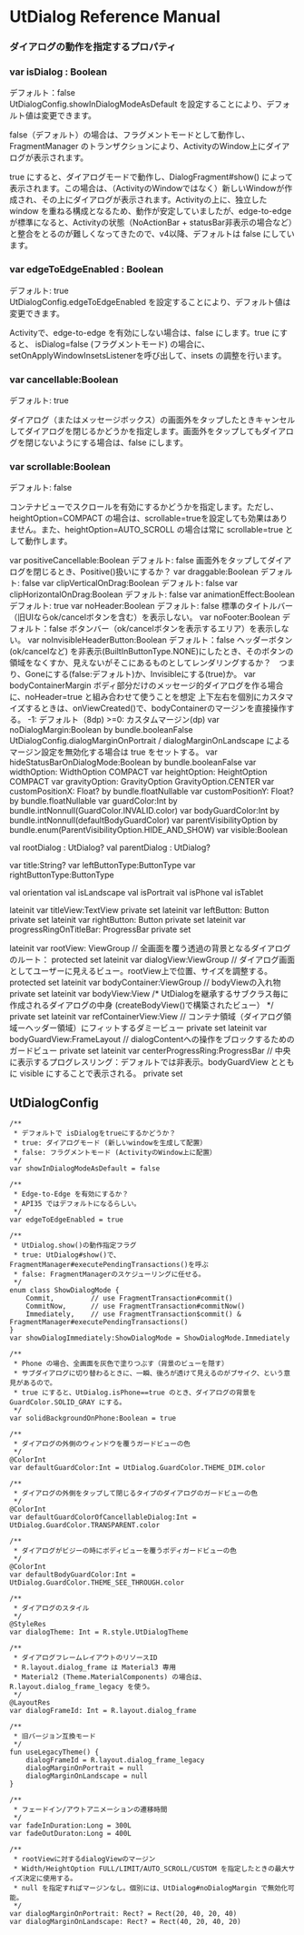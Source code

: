 # UtDialog Reference Manual

### ダイアログの動作を指定するプロパティ


### var isDialog : Boolean

デフォルト：false<br>
UtDialogConfig.showInDialogModeAsDefault を設定することにより、デフォルト値は変更できます。

false（デフォルト）の場合は、フラグメントモードとして動作し、FragmentManager のトランザクションにより、ActivityのWindow上にダイアログが表示されます。

true にすると、ダイアログモードで動作し、DialogFragment#show() によって表示されます。この場合は、（ActivityのWindowではなく）新しいWindowが作成され、その上にダイアログが表示されます。Activityの上に、独立したwindow を重ねる構成となるため、動作が安定していましたが、edge-to-edge が標準になると、Activityの状態（NoActionBar + statusBar非表示の場合など）と整合をとるのが難しくなってきたので、v4以降、デフォルトは false にしています。

### var edgeToEdgeEnabled : Boolean

デフォルト: true<br>
UtDialogConfig.edgeToEdgeEnabled を設定することにより、デフォルト値は変更できます。

Activityで、edge-to-edge を有効にしない場合は、false にします。true にすると、
isDialog=false (フラグメントモード) の場合に、setOnApplyWindowInsetsListenerを呼び出して、insets の調整を行います。

### var cancellable:Boolean

デフォルト: true<br>

ダイアログ（またはメッセージボックス）の画面外をタップしたときキャンセルしてダイアログを閉じるかどうかを指定します。画面外をタップしてもダイアログを閉じないようにする場合は、false にします。

### var scrollable:Boolean 

デフォルト: false<br>

コンテナビューでスクロールを有効にするかどうかを指定します。ただし、heightOption=COMPACT の場合は、scrollable=trueを設定しても効果はありません。また、heightOption=AUTO_SCROLL の場合は常に scrollable=true として動作します。

var positiveCancellable:Boolean
    デフォルト: false
    画面外をタップしてダイアログを閉じるとき、Positive()扱いにするか？
var draggable:Boolean
    デフォルト: false
var clipVerticalOnDrag:Boolean
    デフォルト: false
var clipHorizontalOnDrag:Boolean
    デフォルト: false
var animationEffect:Boolean
    デフォルト: true
var noHeader:Boolean
    デフォルト: false
    標準のタイトルバー（旧UIならok/cancelボタンを含む）を表示しない。
var noFooter:Boolean
    デフォルト：false
    ボタンバー（ok/cancelボタンを表示するエリア）を表示しない。
var noInvisibleHeaderButton:Boolean
    デフォルト：false
    ヘッダーボタン(ok/cancelなど) を非表示(BuiltInButtonType.NONE)にしたとき、そのボタンの領域をなくすか、見えないがそこにあるものとしてレンダリングするか？　つまり、Goneにする(false:デフォルト)か、Invisibleにする(true)か。
var bodyContainerMargin
     ボディ部分だけのメッセージ的ダイアログを作る場合に、noHeader=true と組み合わせて使うことを想定
     上下左右を個別にカスタマイズするときは、onViewCreated()で、bodyContainerのマージンを直接操作する。
    -1: デフォルト（8dp)
    >=0: カスタムマージン(dp)
var noDialogMargin:Boolean by bundle.booleanFalse
     UtDialogConfig.dialogMarginOnPortrait / dialogMarginOnLandscape によるマージン設定を無効化する場合は true をセットする。
var hideStatusBarOnDialogMode:Boolean by bundle.booleanFalse
var widthOption: WidthOption
    COMPACT
var heightOption: HeightOption
    COMPACT
var gravityOption: GravityOption
    GravityOption.CENTER
var customPositionX: Float? by bundle.floatNullable
var customPositionY: Float? by bundle.floatNullable
var guardColor:Int by bundle.intNonnull(GuardColor.INVALID.color)
var bodyGuardColor:Int by bundle.intNonnull(defaultBodyGuardColor)
var parentVisibilityOption by bundle.enum(ParentVisibilityOption.HIDE_AND_SHOW)
var visible:Boolean


val rootDialog : UtDialog?
val parentDialog : UtDialog?

var title:String?
var leftButtonType:ButtonType
var rightButtonType:ButtonType

val orientation
val isLandscape
val isPortrait
val isPhone
val isTablet

lateinit var titleView:TextView
    private set
lateinit var leftButton: Button
    private set
lateinit var rightButton: Button
    private set
lateinit var progressRingOnTitleBar: ProgressBar
    private set

lateinit var rootView: ViewGroup              // 全画面を覆う透過の背景となるダイアログのルート：
    protected set
lateinit var dialogView:ViewGroup        // ダイアログ画面としてユーザーに見えるビュー。rootView上で位置、サイズを調整する。
    protected set
lateinit var bodyContainer:ViewGroup          // bodyViewの入れ物
    private set
lateinit var bodyView:View                      /* UtDialogを継承するサブクラス毎に作成されるダイアログの中身  (createBodyView()で構築されたビュー） */ private set
lateinit var refContainerView:View              // コンテナ領域（ダイアログ領域ーヘッダー領域）にフィットするダミービュー
    private set
lateinit var bodyGuardView:FrameLayout           // dialogContentへの操作をブロックするためのガードビュー
    private set
lateinit var centerProgressRing:ProgressBar     // 中央に表示するプログレスリング：デフォルトでは非表示。bodyGuardView とともに visible にすることで表示される。
    private set




## UtDialogConfig


    /**
     * デフォルトで isDialogをtrueにするかどうか？
     * true: ダイアログモード (新しいwindowを生成して配置）
     * false: フラグメントモード (ActivityのWindow上に配置）
     */
    var showInDialogModeAsDefault = false

    /**
     * Edge-to-Edge を有効にするか？
     * API35 ではデフォルトになるらしい。
     */
    var edgeToEdgeEnabled = true

    /**
     * UtDialog.show()の動作指定フラグ
     * true: UtDialog#show()で、FragmentManager#executePendingTransactions()を呼ぶ
     * false: FragmentManagerのスケジューリングに任せる。
     */
    enum class ShowDialogMode {
        Commit,         // use FragmentTransaction#commit()
        CommitNow,      // use FragmentTransaction#commitNow()
        Immediately,    // use FragmentTransaction$commit() & FragmentManager#executePendingTransactions()
    }
    var showDialogImmediately:ShowDialogMode = ShowDialogMode.Immediately

    /**
     * Phone の場合、全画面を灰色で塗りつぶす（背景のビューを隠す）
     * サブダイアログに切り替わるときに、一瞬、後ろが透けて見えるのがブサイク、という意見があるので。
     * true にすると、UtDialog.isPhone==true のとき、ダイアログの背景をGuardColor.SOLID_GRAY にする。
     */
    var solidBackgroundOnPhone:Boolean = true

    /**
     * ダイアログの外側のウィンドウを覆うガードビューの色
     */
    @ColorInt
    var defaultGuardColor:Int = UtDialog.GuardColor.THEME_DIM.color

    /**
     * ダイアログの外側をタップして閉じるタイプのダイアログのガードビューの色
     */
    @ColorInt
    var defaultGuardColorOfCancellableDialog:Int = UtDialog.GuardColor.TRANSPARENT.color

    /**
     * ダイアログがビジーの時にボディビューを覆うボディガードビューの色
     */
    @ColorInt
    var defaultBodyGuardColor:Int = UtDialog.GuardColor.THEME_SEE_THROUGH.color

    /**
     * ダイアログのスタイル
     */
    @StyleRes
    var dialogTheme: Int = R.style.UtDialogTheme

    /**
     * ダイアログフレームレイアウトのリソースID
     * R.layout.dialog_frame は Material3 専用
     * Material2 (Theme.MaterialComponents) の場合は、R.layout.dialog_frame_legacy を使う。
     */
    @LayoutRes
    var dialogFrameId: Int = R.layout.dialog_frame

    /**
     * 旧バージョン互換モード
     */
    fun useLegacyTheme() {
        dialogFrameId = R.layout.dialog_frame_legacy
        dialogMarginOnPortrait = null
        dialogMarginOnLandscape = null
    }

    /**
     * フェードイン/アウトアニメーションの遷移時間
     */
    var fadeInDuration:Long = 300L
    var fadeOutDuraton:Long = 400L

    /**
     * rootViewに対するdialogViewのマージン
     * Width/HeightOption FULL/LIMIT/AUTO_SCROLL/CUSTOM を指定したときの最大サイズ決定に使用する。
     * null を指定すればマージンなし。個別には、UtDialog#noDialogMargin で無効化可能。
     */
    var dialogMarginOnPortrait: Rect? = Rect(20, 40, 20, 40)
    var dialogMarginOnLandscape: Rect? = Rect(40, 20, 40, 20)
